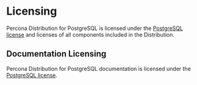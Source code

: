 # Licensing

Percona Distribution for PostgreSQL is licensed under the [PostgreSQL license](https://opensource.org/licenses/postgresql) and licenses of all components included in the Distribution.

## Documentation Licensing

Percona Distribution for PostgreSQL documentation is licensed under the [PostgreSQL license](https://opensource.org/licenses/postgresql).
